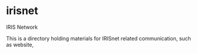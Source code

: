 # irisnet
IRIS Network

This is a directory holding materials for IRISnet related communication, such as website, 
